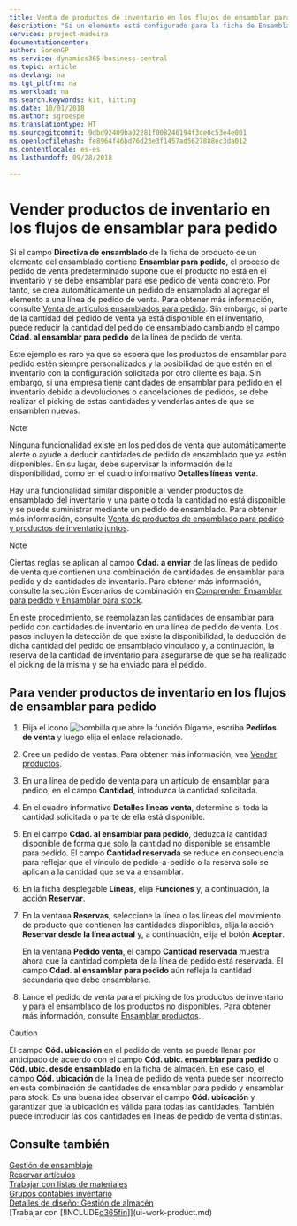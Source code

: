 ```yaml
---
title: Venta de productos de inventario en los flujos de ensamblar para pedido | Documentos de Microsoft
description: "Si un elemento está configurado para la ficha de Ensamblar para pedido, el proceso de pedido de venta predeterminado supone que el producto no está en el inventario y se debe ensamblar para ese pedido de venta concreto. Por tanto, se crea automáticamente un pedido de ensamblado al agregar el elemento a una línea de pedido de venta."
services: project-madeira
documentationcenter: 
author: SorenGP
ms.service: dynamics365-business-central
ms.topic: article
ms.devlang: na
ms.tgt_pltfrm: na
ms.workload: na
ms.search.keywords: kit, kitting
ms.date: 10/01/2018
ms.author: sgroespe
ms.translationtype: HT
ms.sourcegitcommit: 9dbd92409ba02281f008246194f3ce0c53e4e001
ms.openlocfilehash: fe8964f46bd76d23e3f1457ad5627888ec3da012
ms.contentlocale: es-es
ms.lasthandoff: 09/28/2018

---
```

# <a name="sell-inventory-items-in-assemble-to-order-flows"></a>Vender productos de inventario en los flujos de ensamblar para pedido
Si el campo **Directiva de ensamblado** de la ficha de producto de un elemento del ensamblado contiene **Ensamblar para pedido**, el proceso de pedido de venta predeterminado supone que el producto no está en el inventario y se debe ensamblar para ese pedido de venta concreto. Por tanto, se crea automáticamente un pedido de ensamblado al agregar el elemento a una línea de pedido de venta. Para obtener más información, consulte [Venta de artículos ensamblados para pedido](assembly-how-to-sell-items-assembled-to-order.md). Sin embargo, si parte de la cantidad del pedido de venta ya está disponible en el inventario, puede reducir la cantidad del pedido de ensamblado cambiando el campo **Cdad. al ensamblar para pedido** de la línea de pedido de venta.  

Este ejemplo es raro ya que se espera que los productos de ensamblar para pedido estén siempre personalizados y la posibilidad de que estén en el inventario con la configuración solicitada por otro cliente es baja. Sin embargo, si una empresa tiene cantidades de ensamblar para pedido en el inventario debido a devoluciones o cancelaciones de pedidos, se debe realizar el picking de estas cantidades y venderlas antes de que se ensamblen nuevas.  

> [!NOTE]  
>  Ninguna funcionalidad existe en los pedidos de venta que automáticamente alerte o ayude a deducir cantidades de pedido de ensamblado que ya estén disponibles. En su lugar, debe supervisar la información de la disponibilidad, como en el cuadro informativo **Detalles líneas venta**.  

Hay una funcionalidad similar disponible al vender productos de ensamblado del inventario y una parte o toda la cantidad no está disponible y se puede suministrar mediante un pedido de ensamblado. Para obtener más información, consulte [Venta de productos de ensamblado para pedido y productos de inventario juntos](assembly-how-to-sell-assemble-to-order-items-and-inventory-items-together.md).  

> [!NOTE]  
>  Ciertas reglas se aplican al campo **Cdad. a enviar** de las líneas de pedido de venta que contienen una combinación de cantidades de ensamblar para pedido y de cantidades de inventario. Para obtener más información, consulte la sección Escenarios de combinación en [Comprender Ensamblar para pedido y Ensamblar para stock](assembly-assemble-to-order-or-assemble-to-stock.md).  

En este procedimiento, se reemplazan las cantidades de ensamblar para pedido con cantidades de inventario en una línea de pedido de venta. Los pasos incluyen la detección de que existe la disponibilidad, la deducción de dicha cantidad del pedido de ensamblado vinculado y, a continuación, la reserva de la cantidad de inventario para asegurarse de que se ha realizado el picking de la misma y se ha enviado para el pedido.  

## <a name="to-sell-inventory-items-in-assemble-to-order-flows"></a>Para vender productos de inventario en los flujos de ensamblar para pedido  
1.  Elija el icono ![bombilla que abre la función Dígame](media/ui-search/search_small.png "Dígame que desea hacer"), escriba **Pedidos de venta** y luego elija el enlace relacionado.  
2.  Cree un pedido de ventas. Para obtener más información, vea [Vender productos](sales-how-sell-products.md).  
3.  En una línea de pedido de venta para un artículo de ensamblar para pedido, en el campo **Cantidad**, introduzca la cantidad solicitada.  
4.  En el cuadro informativo **Detalles líneas venta**, determine si toda la cantidad solicitada o parte de ella está disponible.  
5.  En el campo **Cdad. al ensamblar para pedido**, deduzca la cantidad disponible de forma que solo la cantidad no disponible se ensamble para pedido. El campo **Cantidad reservada** se reduce en consecuencia para reflejar que el vínculo de pedido-a-pedido o la reserva solo se aplican a la cantidad que se va a ensamblar.  
6.  En la ficha desplegable **Líneas**, elija **Funciones** y, a continuación, la acción **Reservar**.  
7.  En la ventana **Reservas**, seleccione la línea o las líneas del movimiento de producto que contienen las cantidades disponibles, elija la acción **Reservar desde la línea actual** y, a continuación, elija el botón **Aceptar**.  

    En la ventana **Pedido venta**, el campo **Cantidad reservada** muestra ahora que la cantidad completa de la línea de pedido está reservada. El campo **Cdad. al ensamblar para pedido** aún refleja la cantidad secundaria que debe ensamblarse.  

8.  Lance el pedido de venta para el picking de los productos de inventario y para el ensamblado de los productos no disponibles. Para obtener más información, consulte [Ensamblar productos](assembly-how-to-assemble-items.md).  

> [!CAUTION]  
>  El campo **Cód. ubicación** en el pedido de venta se puede llenar por anticipado de acuerdo con el campo **Cód. ubic. ensamblar para pedido** o **Cód. ubic. desde ensamblado** en la ficha de almacén. En ese caso, el campo **Cód. ubicación** de la línea de pedido de venta puede ser incorrecto en esta combinación de cantidades de ensamblar para pedido y ensamblar para stock. Es una buena idea observar el campo **Cód. ubicación** y garantizar que la ubicación es válida para todas las cantidades. También puede introducir las dos cantidades en líneas de pedido de venta distintas.  

## <a name="see-also"></a>Consulte también  
[Gestión de ensamblaje](assembly-assemble-items.md)  
[Reservar artículos](inventory-how-to-reserve-items.md)  
[Trabajar con listas de materiales](inventory-how-work-BOMs.md)  
[Grupos contables inventario](inventory-manage-inventory.md)  
[Detalles de diseño: Gestión de almacén](design-details-warehouse-management.md)  
[Trabajar con [!INCLUDE[d365fin](includes/d365fin_md.md)]](ui-work-product.md)

